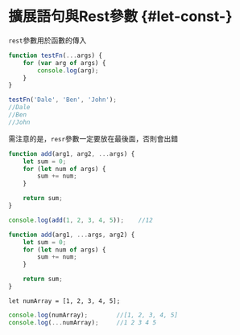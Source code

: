 # 擴展語句與Rest參數 {#let-const-}

`rest`參數用於函數的傳入

```js
function testFn(...args) {
    for (var arg of args) {
        console.log(arg);
    }
}

testFn('Dale', 'Ben', 'John');
//Dale
//Ben
//John
```

需注意的是，`resr`參數一定要放在最後面，否則會出錯

```js
function add(arg1, arg2, ...args) {
    let sum = 0;
    for (let num of args) {
        sum += num;
    }

    return sum;
}

console.log(add(1, 2, 3, 4, 5));    //12
```

```js
function add(arg1, ...args, arg2) {
    let sum = 0;
    for (let num of args) {
        sum += num;
    }

    return sum;
}
```

















```
let numArray = [1, 2, 3, 4, 5];
```

```js
console.log(numArray);        //[1, 2, 3, 4, 5]
console.log(...numArray);     //1 2 3 4 5
```



